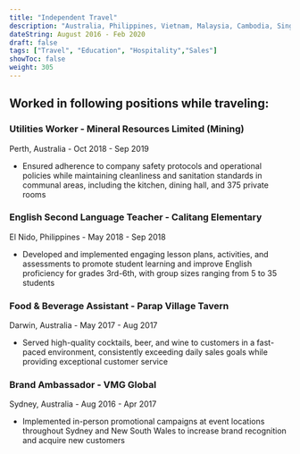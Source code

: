 ```yaml
---
title: "Independent Travel"
description: "Australia, Philippines, Vietnam, Malaysia, Cambodia, Singapore, Indonesia, Thailand, China"
dateString: August 2016 - Feb 2020
draft: false
tags: ["Travel", "Education", "Hospitality","Sales"]
showToc: false
weight: 305
--- 
```

## Worked in following positions while traveling:

### Utilities Worker - Mineral Resources Limited (Mining)
Perth, Australia - Oct 2018 - Sep 2019
 - Ensured adherence to company safety protocols and operational policies while maintaining cleanliness and sanitation standards in communal areas, including the kitchen, dining hall, and 375 private rooms

### English Second Language Teacher - Calitang Elementary 
El Nido, Philippines - May 2018 - Sep 2018 
- Developed and implemented engaging lesson plans, activities, and assessments to promote student learning and improve English proficiency for grades 3rd-6th, with group sizes ranging from 5 to 35 students

### Food & Beverage Assistant - Parap Village Tavern 
Darwin, Australia - May 2017 - Aug 2017 
- Served high-quality cocktails, beer, and wine to customers in a fast-paced environment, consistently exceeding daily sales goals while providing exceptional customer service

### Brand Ambassador - VMG Global 
Sydney, Australia - Aug 2016 - Apr 2017 
- Implemented in-person promotional campaigns at event locations throughout Sydney and New South Wales to increase brand recognition and acquire new customers